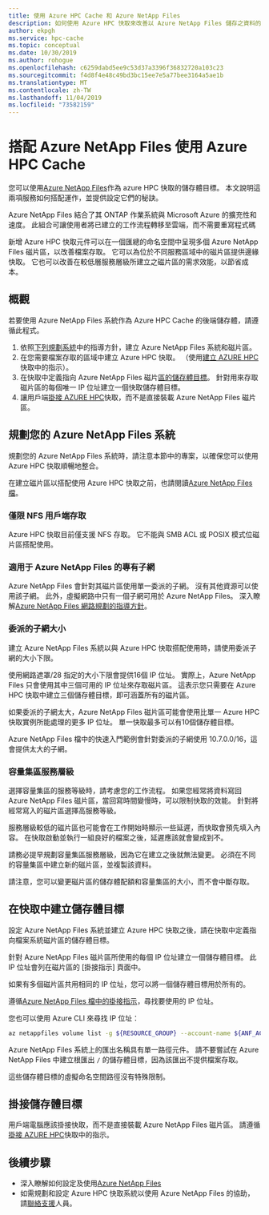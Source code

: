 ```yaml
---
title: 使用 Azure HPC Cache 和 Azure NetApp Files
description: 如何使用 Azure HPC 快取來改善以 Azure NetApp Files 儲存之資料的存取權
author: ekpgh
ms.service: hpc-cache
ms.topic: conceptual
ms.date: 10/30/2019
ms.author: rohogue
ms.openlocfilehash: c6259dabd5ee9c53d37a3396f36832720a103c23
ms.sourcegitcommit: f4d8f4e48c49bd3bc15ee7e5a77bee3164a5ae1b
ms.translationtype: MT
ms.contentlocale: zh-TW
ms.lasthandoff: 11/04/2019
ms.locfileid: "73582159"
---
```

# <a name="use-azure-hpc-cache-with-azure-netapp-files"></a>搭配 Azure NetApp Files 使用 Azure HPC Cache

您可以使用[Azure NetApp Files](https://azure.microsoft.com/services/netapp/)作為 azure HPC 快取的儲存體目標。 本文說明這兩項服務如何搭配運作，並提供設定它們的秘訣。

Azure NetApp Files 結合了其 ONTAP 作業系統與 Microsoft Azure 的擴充性和速度。 此組合可讓使用者將已建立的工作流程轉移至雲端，而不需要重寫程式碼

新增 Azure HPC 快取元件可以在一個匯總的命名空間中呈現多個 Azure NetApp Files 磁片區，以改善檔案存取。 它可以為位於不同服務區域中的磁片區提供邊緣快取。 它也可以改善在較低層服務層級所建立之磁片區的需求效能，以節省成本。

## <a name="overview"></a>概觀

若要使用 Azure NetApp Files 系統作為 Azure HPC Cache 的後端儲存體，請遵循此程式。

1. 依照[下列規劃系統](#plan-your-azure-netapp-files-system)中的指導方針，建立 Azure NetApp Files 系統和磁片區。
1. 在您需要檔案存取的區域中建立 Azure HPC 快取。 （使用[建立 AZURE HPC](hpc-cache-create.md)快取中的指示）。
1. 在快取中定義指向 Azure NetApp Files 磁片[區的儲存體目標](#create-storage-targets-in-the-cache)。 針對用來存取磁片區的每個唯一 IP 位址建立一個快取儲存體目標。
1. 讓用戶端[掛接 AZURE HPC](#mount-storage-targets)快取，而不是直接裝載 Azure NetApp Files 磁片區。

## <a name="plan-your-azure-netapp-files-system"></a>規劃您的 Azure NetApp Files 系統

規劃您的 Azure NetApp Files 系統時，請注意本節中的專案，以確保您可以使用 Azure HPC 快取順暢地整合。

在建立磁片區以搭配使用 Azure HPC 快取之前，也請閱讀[Azure NetApp Files 檔](../azure-netapp-files/index.yml)。

### <a name="nfs-client-access-only"></a>僅限 NFS 用戶端存取

Azure HPC 快取目前僅支援 NFS 存取。 它不能與 SMB ACL 或 POSIX 模式位磁片區搭配使用。

### <a name="exclusive-subnet-for-azure-netapp-files"></a>適用于 Azure NetApp Files 的專有子網

Azure NetApp Files 會針對其磁片區使用單一委派的子網。 沒有其他資源可以使用該子網。 此外，虛擬網路中只有一個子網可用於 Azure NetApp Files。 深入瞭解[Azure NetApp Files 網路規劃的指導方針](../azure-netapp-files/azure-netapp-files-network-topologies.md)。

### <a name="delegated-subnet-size"></a>委派的子網大小

建立 Azure NetApp Files 系統以與 Azure HPC 快取搭配使用時，請使用委派子網的大小下限。

使用網路遮罩/28 指定的大小下限會提供16個 IP 位址。 實際上，Azure NetApp Files 只會使用其中三個可用的 IP 位址來存取磁片區。 這表示您只需要在 Azure HPC 快取中建立三個儲存體目標，即可涵蓋所有的磁片區。

如果委派的子網太大，Azure NetApp Files 磁片區可能會使用比單一 Azure HPC 快取實例所能處理的更多 IP 位址。 單一快取最多可以有10個儲存體目標。

Azure NetApp Files 檔中的快速入門範例會針對委派的子網使用 10.7.0.0/16，這會提供太大的子網。

### <a name="capacity-pool-service-level"></a>容量集區服務層級

選擇容量集區的服務等級時，請考慮您的工作流程。 如果您經常將資料寫回 Azure NetApp Files 磁片區，當回寫時間變慢時，可以限制快取的效能。 針對將經常寫入的磁片區選擇高服務等級。

服務層級較低的磁片區也可能會在工作開始時顯示一些延遲，而快取會預先填入內容。 在快取啟動並執行一組良好的檔案之後，延遲應該就會變成到不。

請務必提早規劃容量集區服務層級，因為它在建立之後就無法變更。 必須在不同的容量集區中建立新的磁片區，並複製該資料。

請注意，您可以變更磁片區的儲存體配額和容量集區的大小，而不會中斷存取。

## <a name="create-storage-targets-in-the-cache"></a>在快取中建立儲存體目標

設定 Azure NetApp Files 系統並建立 Azure HPC 快取之後，請在快取中定義指向檔案系統磁片區的儲存體目標。

針對 Azure NetApp Files 磁片區所使用的每個 IP 位址建立一個儲存體目標。 此 IP 位址會列在磁片區的 [掛接指示] 頁面中。

如果有多個磁片區共用相同的 IP 位址，您可以將一個儲存體目標用於所有的。  

遵循[Azure NetApp Files 檔中的掛接指示](../azure-netapp-files/azure-netapp-files-mount-unmount-volumes-for-virtual-machines.md)，尋找要使用的 IP 位址。

您也可以使用 Azure CLI 來尋找 IP 位址：

```bash
az netappfiles volume list -g ${RESOURCE_GROUP} --account-name ${ANF_ACCOUNT} --pool-name ${POOL} --query "[].mountTargets[].ipAddress" | grep -Ee '[0-9]+[.][0-9]+[.][0-9]+[.][0-9]+' | tr -d '"' | tr -d , | sort | uniq
```

Azure NetApp Files 系統上的匯出名稱具有單一路徑元件。 請不要嘗試在 Azure NetApp Files 中建立根匯出 ``/`` 的儲存體目標，因為該匯出不提供檔案存取。

這些儲存體目標的虛擬命名空間路徑沒有特殊限制。

## <a name="mount-storage-targets"></a>掛接儲存體目標

用戶端電腦應該掛接快取，而不是直接裝載 Azure NetApp Files 磁片區。 請遵循[掛接 AZURE HPC](hpc-cache-mount.md)快取中的指示。

## <a name="next-steps"></a>後續步驟

* 深入瞭解如何設定及使用[Azure NetApp Files](../azure-netapp-files/index.yml)
* 如需規劃和設定 Azure HPC 快取系統以使用 Azure NetApp Files 的協助，請[聯絡支援](hpc-cache-support-ticket.md)人員。
